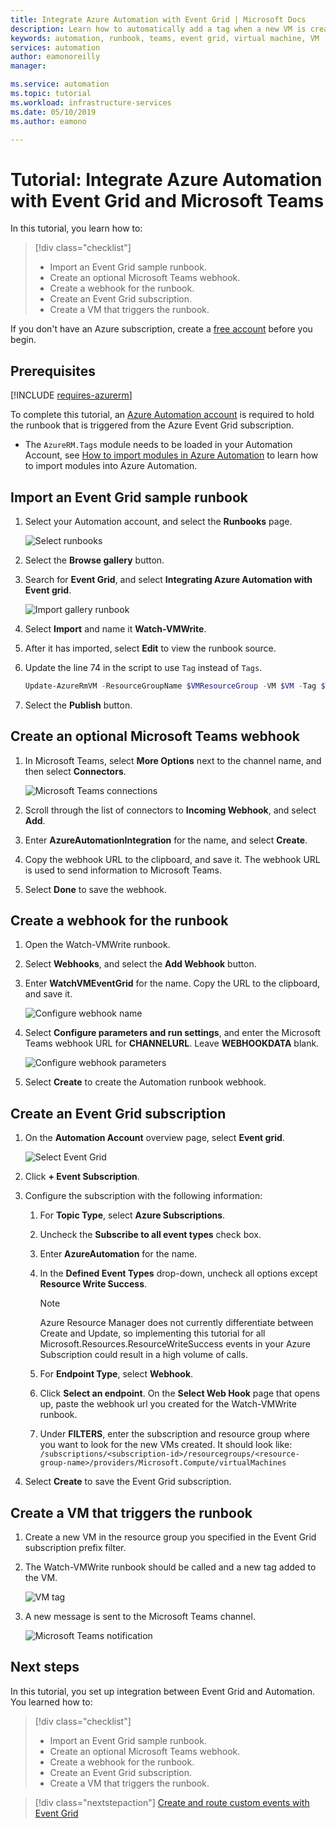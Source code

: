 ```yaml
---
title: Integrate Azure Automation with Event Grid | Microsoft Docs
description: Learn how to automatically add a tag when a new VM is created and send a notification to Microsoft Teams.
keywords: automation, runbook, teams, event grid, virtual machine, VM
services: automation
author: eamonoreilly
manager: 

ms.service: automation
ms.topic: tutorial
ms.workload: infrastructure-services
ms.date: 05/10/2019
ms.author: eamono

---
```


# Tutorial: Integrate Azure Automation with Event Grid and Microsoft Teams

In this tutorial, you learn how to:

> [!div class="checklist"]
> * Import an Event Grid sample runbook.
> * Create an optional Microsoft Teams webhook.
> * Create a webhook for the runbook.
> * Create an Event Grid subscription.
> * Create a VM that triggers the runbook.

If you don't have an Azure subscription, create a [free account](https://azure.microsoft.com/free/?WT.mc_id=A261C142F) before you begin.

## Prerequisites

[!INCLUDE [requires-azurerm](../../includes/requires-azurerm.md)]

To complete this tutorial, an [Azure Automation account](../automation/automation-offering-get-started.md) is required to hold the runbook that is triggered from the Azure Event Grid subscription.

* The `AzureRM.Tags` module needs to be loaded in your Automation Account, see [How to import modules in Azure Automation](../automation/automation-update-azure-modules.md) to learn how to import modules into Azure Automation.

## Import an Event Grid sample runbook

1. Select your Automation account, and select the **Runbooks** page.

   ![Select runbooks](./media/ensure-tags-exists-on-new-virtual-machines/select-runbooks.png)

2. Select the **Browse gallery** button.

3. Search for **Event Grid**, and select **Integrating Azure Automation with Event grid**.

    ![Import gallery runbook](media/ensure-tags-exists-on-new-virtual-machines/gallery-event-grid.png)

4. Select **Import** and name it **Watch-VMWrite**.

5. After it has imported, select **Edit** to view the runbook source. 
6. Update the line 74 in the script to use `Tag` instead of `Tags`.

    ```powershell
    Update-AzureRmVM -ResourceGroupName $VMResourceGroup -VM $VM -Tag $Tag | Write-Verbose
    ```
7. Select the **Publish** button.

## Create an optional Microsoft Teams webhook

1. In Microsoft Teams, select **More Options** next to the channel name, and then select **Connectors**.

    ![Microsoft Teams connections](media/ensure-tags-exists-on-new-virtual-machines/teams-webhook.png)

2. Scroll through the list of connectors to **Incoming Webhook**, and select **Add**.

3. Enter **AzureAutomationIntegration** for the name, and select **Create**.

4. Copy the webhook URL to the clipboard, and save it. The webhook URL is used to send information to Microsoft Teams.

5. Select **Done** to save the webhook.

## Create a webhook for the runbook

1. Open the Watch-VMWrite runbook.

2. Select **Webhooks**, and select the **Add Webhook** button.

3. Enter **WatchVMEventGrid** for the name. Copy the URL to the clipboard, and save it.

    ![Configure webhook name](media/ensure-tags-exists-on-new-virtual-machines/copy-url.png)

4. Select **Configure parameters and run settings**, and enter the Microsoft Teams webhook URL for **CHANNELURL**. Leave **WEBHOOKDATA** blank.

    ![Configure webhook parameters](media/ensure-tags-exists-on-new-virtual-machines/configure-webhook-parameters.png)

5. Select **Create** to create the Automation runbook webhook.

## Create an Event Grid subscription

1. On the **Automation Account** overview page, select **Event grid**.

    ![Select Event Grid](media/ensure-tags-exists-on-new-virtual-machines/select-event-grid.png)

2. Click **+ Event Subscription**.

3. Configure the subscription with the following information:
    1. For **Topic Type**, select **Azure Subscriptions**.
    2. Uncheck the **Subscribe to all event types** check box.
    3. Enter **AzureAutomation** for the name.
    4. In the **Defined Event Types** drop-down, uncheck all options except **Resource Write Success**.

        > [!NOTE] 
        > Azure Resource Manager does not currently differentiate between Create and Update, so implementing this tutorial for all Microsoft.Resources.ResourceWriteSuccess events in your Azure Subscription could result in a high volume of calls.
    1. For **Endpoint Type**, select **Webhook**.
    2. Click **Select an endpoint**. On the **Select Web Hook** page that opens up, paste the webhook url you created for the Watch-VMWrite runbook.
    3. Under **FILTERS**, enter the subscription and resource group where you want to look for the new VMs created. It should look like:
 `/subscriptions/<subscription-id>/resourcegroups/<resource-group-name>/providers/Microsoft.Compute/virtualMachines`

4. Select **Create** to save the Event Grid subscription.

## Create a VM that triggers the runbook

1. Create a new VM in the resource group you specified in the Event Grid subscription prefix filter.

2. The Watch-VMWrite runbook should be called and a new tag added to the VM.

    ![VM tag](media/ensure-tags-exists-on-new-virtual-machines/vm-tag.png)

3. A new message is sent to the Microsoft Teams channel.

    ![Microsoft Teams notification](media/ensure-tags-exists-on-new-virtual-machines/teams-vm-message.png)

## Next steps

In this tutorial, you set up integration between Event Grid and Automation. You learned how to:

> [!div class="checklist"]
> * Import an Event Grid sample runbook.
> * Create an optional Microsoft Teams webhook.
> * Create a webhook for the runbook.
> * Create an Event Grid subscription.
> * Create a VM that triggers the runbook.

> [!div class="nextstepaction"]
> [Create and route custom events with Event Grid](../event-grid/custom-event-quickstart.md)
